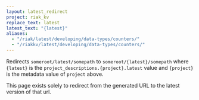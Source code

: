 ```yaml
---
layout: latest_redirect
project: riak_kv
replace_text: latest
latest_text: "{latest}"
aliases:
  - "/riak/latest/developing/data-types/counters/"
  - "/riakkv/latest/developing/data-types/counters/"
---
```


Redirects `someroot/latest/somepath` to `someroot/{latest}/somepath` 
where `{latest}` is the `project_descriptions.{project}.latest` value
and `{project}` is the metadata value of `project` above.

This page exists solely to redirect from the generated URL to the latest version of
that url.


